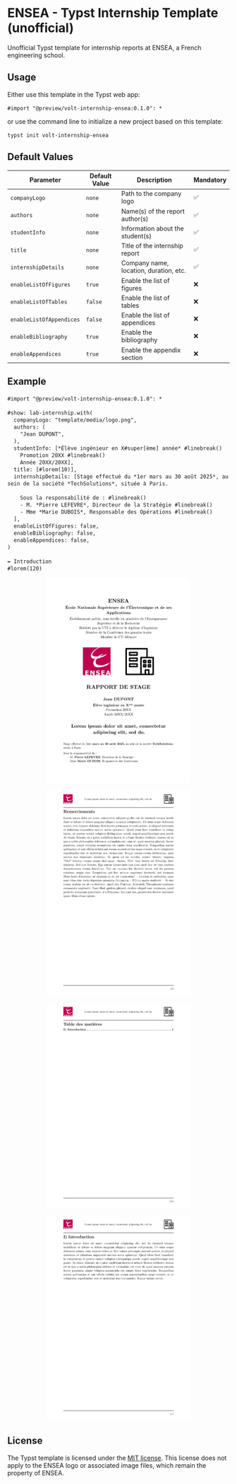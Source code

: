 # ENSEA - Typst Internship Template (unofficial)

Unofficial Typst template for internship reports at ENSEA, a French engineering school.

## Usage

Either use this template in the Typst web app:
```typst
#import "@preview/volt-internship-ensea:0.1.0": *
```
or use the command line to initialize a new project based on this template:
```typst
typst init volt-internship-ensea
```

## Default Values

| Parameter                | Default Value | Description                            | Mandatory |
|--------------------------|----------------|----------------------------------------|-----------|
| `companyLogo`            | `none`         | Path to the company logo               | ✅         |
| `authors`                | `none`         | Name(s) of the report author(s)        | ✅         |
| `studentInfo`            | `none`         | Information about the student(s)       | ✅         |
| `title`                  | `none`         | Title of the internship report         | ✅         |
| `internshipDetails`      | `none`         | Company name, location, duration, etc. | ✅         |
| `enableListOfFigures`    | `true`         | Enable the list of figures             | ❌         |
| `enableListOfTables`     | `false`        | Enable the list of tables              | ❌         |
| `enableListOfAppendices` | `false`        | Enable the list of appendices          | ❌         |
| `enableBibliography`     | `true`         | Enable the bibliography                | ❌         |
| `enableAppendices`       | `true`         | Enable the appendix section            | ❌         |



## Example

```typst
#import "@preview/volt-internship-ensea:0.1.0": *

#show: lab-internship.with(
  companyLogo: "template/media/logo.png",
  authors: (
    "Jean DUPONT",
  ),
  studentInfo: [*Élève ingénieur en X#super[ème] année* #linebreak()
    Promotion 20XX #linebreak()
    Année 20XX/20XX],
  title: [#lorem(10)],
  internshipDetails: [Stage effectué du *1er mars au 30 août 2025*, au sein de la société *TechSolutions*, située à Paris.

    Sous la responsabilité de : #linebreak()
    - M. *Pierre LEFEVRE*, Directeur de la Stratégie #linebreak()
    - Mme *Marie DUBOIS*, Responsable des Opérations #linebreak()
  ],
  enableListOfFigures: false,
  enableBibliography: false,
  enableAppendices: false,
)

= Introduction
#lorem(120)
```

<p align="center">
    <img src="thumbnail-internship-1.png" style="width: 65%">
</p>

<p align="center">
    <img src="thumbnail-internship-2.png" style="width: 65%">
</p>

<p align="center">
    <img src="thumbnail-internship-3.png" style="width: 65%">
</p>

<p align="center">
    <img src="thumbnail-internship-4.png" style="width: 65%">
</p>

## License

The Typst template is licensed under the [MIT license](https://github.com/Dawod-G/ENSEA_Typst-Template/blob/master/LICENSE.md). This license does not apply to the ENSEA logo or associated image files, which remain the property of ENSEA.
